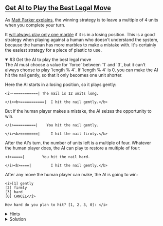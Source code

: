 <!-- Get AI to Play Best Legal Move -->
<section
  id="get-ai-to-play-best-legal-move"
  aria-labelledby="get-ai-to-play-best-legal-move"
  data-item="Get AI to Play the Best Legal Move"
>
  <h2><a href="#get-ai-to-play-best-legal-move">Get AI to Play the Best Legal Move</a></h2>

As [Matt Parker explains](https://www.youtube.com/watch?v=9KABcmczPdg&t=291s), the winning strategy is to leave a multiple of 4 units when you complete your turn.

It [will always play only one marble]((https://www.youtube.com/watch?v=9KABcmczPdg&t=531s)) if it is in a losing position. This is a good strategy when playing against a human who doesn't understand the system, because the human has more marbles to make a mistake with. It's certainly the easiest strategy for a piece of plastic to use.

<details class="challenge" open>
<summary>#3 Get the AI to play the best legal move</summary>
The AI must choose a value for `force` between `1` and `3`, but it can't always choose to play `length % 4`. If `length % 4` is 0, you can make the AI hit the nail gently, so that it only becomes one unit shorter.

Here the AI starts in a losing position, so it plays gently:

```tex-w
<i>-===========| The nail is 12 units long.

</i><b>===========|  I hit the nail gently.</b>
```

But if the human player makes a mistake, the AI seizes the opportunity to win.

```tex-w
</i>==========|    You hit the nail gently.

</i><b>========|     I hit the nail firmly.</b>
```

After the AI's turn, the number of units left is a multiple of four. Whatever the human player does, the AI can play to restore a multiple of four:

```tex-w
<i>=====|        You hit the nail hard.

</i><b>====|         I hit the nail gently.</b>
```

After any move the human player can make, the AI is going to win:

```tex-w
<i>[1] gently
[2] firmly
[3] hard
[0] CANCEL</i>

How hard do you plan to hit? [1, 2, 3, 0]: </i>
```

<details class="hint">
<summary>Hints</summary>
1. You've tested something like `length % 4` in the Node IDE. Would this be useful here?
2. How do you prevent the AI from using `0` for `force`?
3. You've already seen `Math.min()` in this line of code:

   ```javascript
   force = Math.min(index + 1, length)
   ```
   
   You used this to make sure that `force` never became more    than was necessary to win, so that the text for the last hit    was properly aligned.
   
   It won't be a surprise that JavaScript also gives you [Math.   max()](https://developer.mozilla.org/en-US/docs/Web/   JavaScript/Reference/Global_Objects/Math/max)

4. You want to make sure that the value of `force` used by the AI is always at least `1`
5. You'll need to set `index` to `force - 1`, so that the correct value from the `strengths` array is used for the AI

</details>


<details class="solution">
<summary>Solution</summary>

```javascript-
<i>const {
  keyInYN,
  keyInSelect
} = require('readline-sync')

const rules = `Let's knock a nail into this computer!

* Each player takes a turn to hit the nail once.
* A player can hit the nail in one of three ways:
  gently, firmly, hard.
* Depending on the force used, the nail will be
  driven more or less deeply into the Terminal.
* The player who knocks the nail all the way in
  is the winner.

Are you ready?
`
const whoStarts = `If you want to start, type Y.
If you want me to start press any other key. `
const nailIs    = "The nail is "
const long      = " units long."
const clear     = "\x1B[1A\x1B[K"
const strength  = [
  'gently',
  'firmly',
  'hard'
]
const question = 'How hard do you plan to hit?'
const players  = [ "I", "You" ]
const hit      = " hit the nail "
const win      = `
You win!
`
const endGame  = `Thanks for playing!
`

const initial = 12 + Math.floor(Math.random() * 4)
let length    = initial
let toDelete  = 14
let prompt    = nailIs + length + long
let started   = false
let index
let force
let nail

console.log(rules)
let player = keyInYN(whoStarts)

while (length > 0) {
  if (!started) {
    nail = "-" + "=".repeat(length - 1) + "|"
  } else {
    nail = "=".repeat(length) + "|"
  }

  console.log(clear.repeat(toDelete))
  console.log(nail, prompt)

  if (player) { // it's the human player's turn
    index = keyInSelect(strength, question)
    if (index < 0) {
      console.log(clear.repeat(toDelete))
      console.log(endGame)
      process.exit()
    }

    force = Math.min(index + 1, length)
    toDelete = 7
  } else { // it's the AI's turn to play
    toDelete = 0
    </i><b>force = Math.max(1, length % 4)
    index = force - 1</b><i>
  }

  prompt = " ".repeat(initial - length + force)
         + players[player + 0] + hit + strength[index] + "."

  length = length - force
  started = true
  player = !player
}

console.log(clear.repeat(toDelete))
console.log("|", prompt)
console.log(win)</i>
```

</details>
</details>
</section>